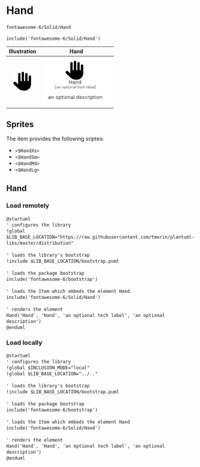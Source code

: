 # Hand


```text
fontawesome-6/Solid/Hand
```

```text
include('fontawesome-6/Solid/Hand')
```



| Illustration | Hand |
| :---: | :---: |
| ![illustration for Illustration](../../fontawesome-6/Solid/Hand.png) | ![illustration for Hand](../../fontawesome-6/Solid/Hand.Local.png) |



## Sprites
The item provides the following sriptes:

- `<$HandXs>`
- `<$HandSm>`
- `<$HandMd>`
- `<$HandLg>`





## Hand

### Load remotely
```plantuml
@startuml
' configures the library
!global $LIB_BASE_LOCATION="https://raw.githubusercontent.com/tmorin/plantuml-libs/master/distribution"

' loads the library's bootstrap
!include $LIB_BASE_LOCATION/bootstrap.puml

' loads the package bootstrap
include('fontawesome-6/bootstrap')

' loads the Item which embeds the element Hand
include('fontawesome-6/Solid/Hand')

' renders the element
Hand('Hand', 'Hand', 'an optional tech label', 'an optional description')
@enduml
```

### Load locally
```plantuml
@startuml
' configures the library
!global $INCLUSION_MODE="local"
!global $LIB_BASE_LOCATION="../.."

' loads the library's bootstrap
!include $LIB_BASE_LOCATION/bootstrap.puml

' loads the package bootstrap
include('fontawesome-6/bootstrap')

' loads the Item which embeds the element Hand
include('fontawesome-6/Solid/Hand')

' renders the element
Hand('Hand', 'Hand', 'an optional tech label', 'an optional description')
@enduml
```

